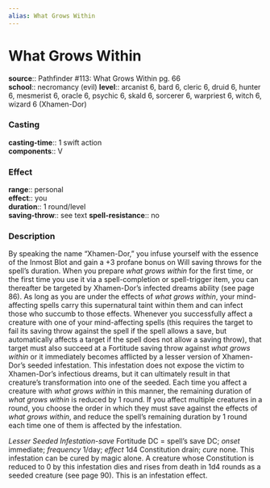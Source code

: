 ```yaml
---
alias: What Grows Within
---
```


# What Grows Within 

**source**:: Pathfinder \#113: What Grows Within pg. 66  
**school**:: necromancy (evil)
**level**:: arcanist 6, bard 6, cleric 6, druid 6, hunter 6, mesmerist 6, oracle 6, psychic 6, skald 6, sorcerer 6, warpriest 6, witch 6, wizard 6 (Xhamen-Dor)

### Casting 

**casting-time**:: 1 swift action  
**components**:: V

### Effect 

**range**:: personal  
**effect**:: you  
**duration**:: 1 round/level  
**saving-throw**:: see text
**spell-resistance**:: no

### Description 

By speaking the name “Xhamen-Dor,” you infuse yourself with the essence of the Inmost Blot and gain a +3 profane bonus on Will saving throws for the spell’s duration. When you prepare *what grows within* for the first time, or the first time you use it via a spell-completion or spell-trigger item, you can thereafter be targeted by Xhamen-Dor’s infected dreams ability (see page 86). As long as you are under the effects of *what grows within*, your mind-affecting spells carry this supernatural taint within them and can infect those who succumb to those effects. Whenever you successfully affect a creature with one of your mind-affecting spells (this requires the target to fail its saving throw against the spell if the spell allows a save, but automatically affects a target if the spell does not allow a saving throw), that target must also succeed at a Fortitude saving throw against *what grows within* or it immediately becomes afflicted by a lesser version of Xhamen-Dor’s seeded infestation. This infestation does not expose the victim to Xhamen-Dor’s infectious dreams, but it can ultimately result in that creature’s transformation into one of the seeded. Each time you affect a creature with *what grows within* in this manner, the remaining duration of *what grows within* is reduced by 1 round. If you affect multiple creatures in a round, you choose the order in which they must save against the effects of *what grows within*, and reduce the spell’s remaining duration by 1 round each time one of them is affected by the infestation.  
  
*Lesser Seeded Infestation*-*save* Fortitude DC = spell’s save DC; *onset* immediate; *frequency* 1/day; *effect* 1d4 Constitution drain; *cure* none. This infestation can be cured by magic alone. A creature whose Constitution is reduced to 0 by this infestation dies and rises from death in 1d4 rounds as a seeded creature (see page 90). This is an infestation effect.
